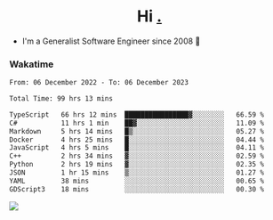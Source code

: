 <h1 align="center">Hi <a href="https://www.hackerrank.com/erasmosaraujo">.</a></h1>
 
- I'm a Generalist Software Engineer  since 2008 🚀
<!--  
<p align="left">
  <a href="https://github.com/erasmosoares/github-readme-stats">
    <img
      align="center"
      src="https://github-readme-stats.vercel.app/api/top-langs/?username=erasmosoares&theme=radical&layout=compact"
    />
  </a>
  <a href="https://github.com/erasmosoares/github-readme-stats">
    [![Harlok's WakaTime stats](https://github-readme-stats.vercel.app/api/wakatime?username=ffflabs)](https://github.com/anuraghazra/github-readme-stats)
  </a>
</p>

<!--
 ### Repo 
 
<p align="left">
 <a href="https://github.com/erasmosoares/github-readme-stats">
    <img
      align="center"
      height="165"
      src="https://github-readme-stats.vercel.app/api/pin?username=erasmosoares&repo=sample-node&title_color=fff&icon_color=f9f9f9&text_color=9f9f9f&bg_color=151515"
    />
  </a>
  <a href="https://github.com/erasmosoares/github-readme-stats">
    <img
      align="center"
      height="165"
      src="https://github-readme-stats.vercel.app/api/pin?username=erasmosoares&repo=sample-node&title_color=fff&icon_color=f9f9f9&text_color=9f9f9f&bg_color=151515"
    />
  </a>
</p>
-->

 ### Wakatime 

<!--START_SECTION:waka-->

```txt
From: 06 December 2022 - To: 06 December 2023

Total Time: 99 hrs 13 mins

TypeScript   66 hrs 12 mins  ████████████████▓░░░░░░░░   66.59 %
C#           11 hrs 1 min    ██▓░░░░░░░░░░░░░░░░░░░░░░   11.09 %
Markdown     5 hrs 14 mins   █▒░░░░░░░░░░░░░░░░░░░░░░░   05.27 %
Docker       4 hrs 25 mins   █░░░░░░░░░░░░░░░░░░░░░░░░   04.44 %
JavaScript   4 hrs 5 mins    █░░░░░░░░░░░░░░░░░░░░░░░░   04.11 %
C++          2 hrs 34 mins   ▓░░░░░░░░░░░░░░░░░░░░░░░░   02.59 %
Python       2 hrs 19 mins   ▓░░░░░░░░░░░░░░░░░░░░░░░░   02.35 %
JSON         1 hr 15 mins    ▒░░░░░░░░░░░░░░░░░░░░░░░░   01.27 %
YAML         38 mins         ░░░░░░░░░░░░░░░░░░░░░░░░░   00.65 %
GDScript3    18 mins         ░░░░░░░░░░░░░░░░░░░░░░░░░   00.30 %
```

<!--END_SECTION:waka-->

![](https://komarev.com/ghpvc/?username=erasmosoares&color=brightgreen)
